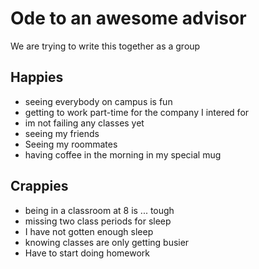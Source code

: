 # Ode to an awesome advisor
We are trying to write this together as a group


## Happies

- seeing everybody on campus is fun
- getting to work part-time for the company I intered for
- im not failing any classes yet
- seeing my friends
- Seeing my roommates
- having coffee in the morning in my special mug

## Crappies

- being in a classroom at 8 is ... tough
- missing two class periods for sleep
- I have not gotten enough sleep
- knowing classes are only getting busier
- Have to start doing homework
